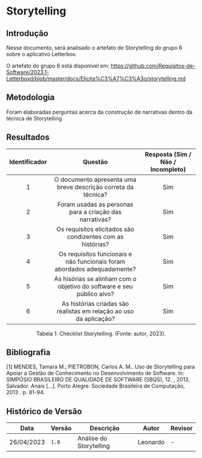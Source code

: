 # Storytelling

## Introdução

Nesse documento, será analisado o artefato de Storytelling do grupo 6 sobre o aplicativo Letterbox.

O artefato do grupo 6 está disponível em: <https://github.com/Requisitos-de-Software/2023.1-Letterboxd/blob/master/docs/Elicita%C3%A7%C3%A3o/storytelling.md>

## Metodologia

Foram elaboradas perguntas acerca da construção de narrativas dentro da técnica de Storytelling

## Resultados

| Identificador |                                       Questão                                       | Resposta (Sim / Não / Incompleto) |
| :-----------: | :---------------------------------------------------------------------------------: | :-------------------------------: |
|       1       |     O documento apresenta uma breve descrição correta da técnica?           |       Sim                |
|       2       |              Foram usadas as personas para a criação das narrativas?        |       Sim                |
|       3       |  Os requisitos elicitados são condizentes com as histórias?                 |       Sim                |
|       4       |    Os requisitos funcionais e não funcionais foram abordados adequadamente? |       Sim                |
|       5       | As hisórias se alinham com o objetivo do software e seu público alvo?       |       Sim                |
|       6       | As histórias criadas são realistas em relação ao uso da aplicação?          |       Sim                |

<div style="text-align: center">
<p>
Tabela 1: Checklist Storytelling. (Fonte: autor, 2023).
</p>
</div>

## Bibliografia

[1] MENDES, Tamara M.; PIETROBON, Carlos A. M.. Uso de Storytelling para Apoiar a Gestão de Conhecimento no Desenvolvimento de Software. In: SIMPÓSIO BRASILEIRO DE QUALIDADE DE SOFTWARE (SBQS), 12. , 2013, Salvador. Anais [...]. Porto Alegre: Sociedade Brasileira de Computação, 2013 . p. 81-94. 

## Histórico de Versão
| Data | Versão | Descrição | Autor | Revisor |
| ---- | ------ | --------- | ----- | ------- |
| 26/04/2023 | `1.0`  | Análise do Storytelling | Leonardo | - |
